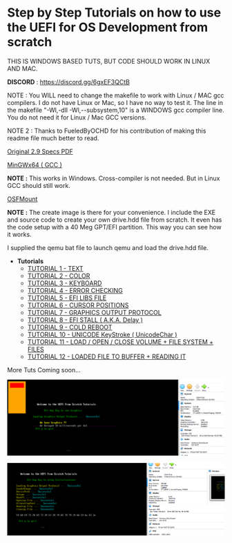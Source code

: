 # Step by Step Tutorials on how to use the UEFI for OS Development from scratch

THIS IS WINDOWS BASED TUTS, BUT CODE SHOULD WORK IN LINUX AND MAC.  

**DISCORD** : https://discord.gg/6gxEF3QCtB  

NOTE : You WILL need to change the makefile to work with Linux / MAC gcc compilers. I do not have Linux or Mac, so I have no way to test it. The line in the makefile "-Wl,-dll -Wl,--subsystem,10" is a WINDOWS gcc compiler line. You do not need it for Linux / Mac GCC versions.  

NOTE 2 : Thanks to FueledByOCHD for his contribution of making this readme file much better to read.  


[Original 2.9 Specs PDF](https://uefi.org/specifications )  


[MinGWx64 ( GCC )](https://nuwen.net/mingw.html) 

**NOTE :** This works in Windows. Cross-compiler is not needed. But in Linux GCC should still work.  

[OSFMount](https://www.osforensics.com/tools/mount-disk-images.html)
 

**NOTE :** The create image is there for your convenience. I include the EXE and source code to create your own drive.hdd file from scratch. It even has the code setup with a 40 Meg GPT/EFI partition. This way you can see how it works.  

I supplied the qemu bat file to launch qemu and load the drive.hdd file.

- **Tutorials**
    - [TUTORIAL	 1 - TEXT](https://github.com/ThatOSDev/UEFI-Tuts/tree/master/src/tutorial%201)  
    - [TUTORIAL  2 - COLOR](https://github.com/ThatOSDev/UEFI-Tuts/tree/master/src/tutorial%202)  
    - [TUTORIAL  3 - KEYBOARD](https://github.com/ThatOSDev/UEFI-Tuts/tree/master/src/tutorial%203)  
    - [TUTORIAL  4 - ERROR CHECKING](https://github.com/ThatOSDev/UEFI-Tuts/tree/master/src/tutorial%204)  
    - [TUTORIAL  5 - EFI LIBS FILE](https://github.com/ThatOSDev/UEFI-Tuts/tree/master/src/tutorial%205) 
    - [TUTORIAL  6 - CURSOR POSITIONS](https://github.com/ThatOSDev/UEFI-Tuts/tree/master/src/tutorial%206) 
    - [TUTORIAL  7 - GRAPHICS OUTPUT PROTOCOL](https://github.com/ThatOSDev/UEFI-Tuts/tree/master/src/tutorial%207)
    - [TUTORIAL  8 - EFI STALL ( A.K.A. Delay )](https://github.com/ThatOSDev/UEFI-Tuts/tree/master/src/tutorial%208)    
    - [TUTORIAL  9 - COLD REBOOT](https://github.com/ThatOSDev/UEFI-Tuts/tree/master/src/tutorial%209)  
    - [TUTORIAL 10 - UNICODE KeyStroke ( UnicodeChar )](https://github.com/ThatOSDev/UEFI-Tuts/tree/master/src/tutorial%2010)
    - [TUTORIAL 11 - LOAD / OPEN / CLOSE VOLUME + FILE SYSTEM + FILES](https://github.com/ThatOSDev/UEFI-Tuts/tree/master/src/tutorial%2011)  
    - [TUTORIAL 12 - LOADED FILE TO BUFFER + READING IT](https://github.com/ThatOSDev/UEFI-Tuts/tree/master/src/tutorial%2012)

More Tuts Coming soon...  


![Current Progress](progress.png)  

![Current Progress](progress2.png)  



